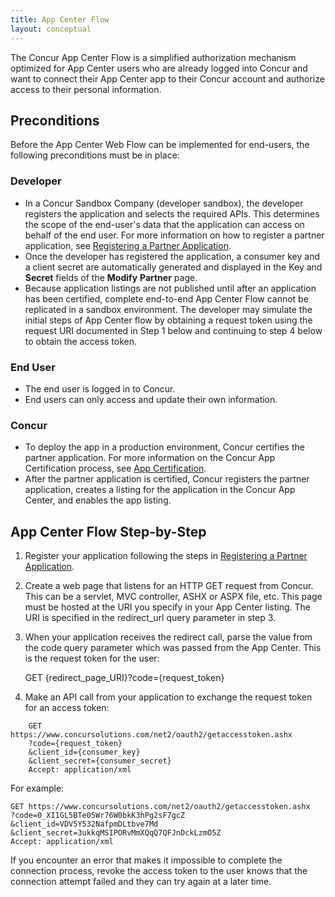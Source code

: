 ```yaml
---
title: App Center Flow 
layout: conceptual
---
```


The Concur App Center Flow is a simplified authorization mechanism optimized for App Center users who are already logged into Concur and want to connect their App Center app to their Concur account and authorize access to their personal information.

##  Preconditions

Before the App Center Web Flow can be implemented for end-users, the following preconditions must be in place:

###  Developer

* In a Concur Sandbox Company (developer sandbox), the developer registers the application and selects the required APIs. This determines the scope of the end-user's data that the application can access on behalf of the end user. For more information on how to register a partner application, see [Registering a Partner Application][1].
* Once the developer has registered the application, a consumer key and a client secret are automatically generated and displayed in the Key and **Secret** fields of the **Modify** **Partner** page.
* Because application listings are not published until after an application has been certified, complete end-to-end App Center Flow cannot be replicated in a sandbox environment. The developer may simulate the initial steps of App Center flow by obtaining a request token using the request URI documented in Step 1 below and continuing to step 4 below to obtain the access token.

###  End User

* The end user is logged in to Concur.
* End users can only access and update their own information.

###  Concur

* To deploy the app in a production environment, Concur certifies the partner application. For more information on the Concur App Certification process, see [App Certification][2].
* After the partner application is certified, Concur registers the partner application, creates a listing for the application in the Concur App Center, and enables the app listing.

##  App Center Flow Step-by-Step

1. Register your application following the steps in [Registering a Partner Application][3].

2. Create a web page that listens for an HTTP GET request from Concur. This can be a servlet, MVC controller, ASHX or ASPX file, etc. This page must be hosted at the URI you specify in your App Center listing. The URI is specified in the redirect_url query parameter in step 3.

3. When your application receives the redirect call, parse the value from the code query parameter which was passed from the App Center. This is the request token for the user:

    GET {redirect_page_URI}?code={request_token}

4. Make an API call from your application to exchange the request token for an access token:

```
    GET https://www.concursolutions.com/net2/oauth2/getaccesstoken.ashx
    ?code={request_token}
    &client_id={consumer_key}
    &client_secret={consumer_secret}
    Accept: application/xml
```

For example:

    GET https://www.concursolutions.com/net2/oauth2/getaccesstoken.ashx
    ?code=0_XI1GL5BTe05Wr76W0bkK3hPg2sF7gcZ
    &client_id=VDV5Y532NafpmDLtbve7Md
    &client_secret=3ukkqMSIPORvMmXQqQ7QFJnDckLzmO5Z
    Accept: application/xml

If you encounter an error that makes it impossible to complete the connection process, revoke the access token to the user knows that the connection attempt failed and they can try again at a later time.


[1]: https://developer.concur.com/overview/partner-applications
[2]: https://developer.concur.com/go-market/app-certification
[3]: https://developer.concur.com/overview/partner-applications
